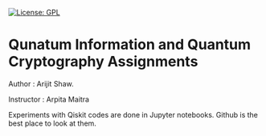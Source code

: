 [![License: GPL](https://img.shields.io/badge/License-GPL-yellow.svg)](https://opensource.org/licenses/GPL-2.0)
# Qunatum Information and Quantum Cryptography Assignments

Author : Arijit Shaw.

Instructor : Arpita Maitra

Experiments with Qiskit codes are done in Jupyter notebooks. Github is the best place to look at them.

